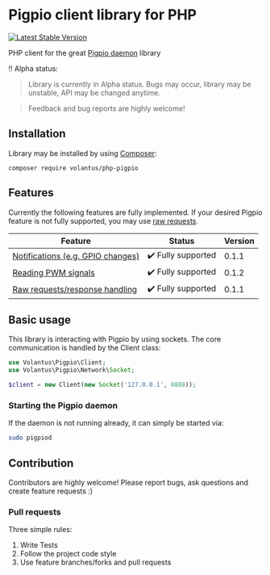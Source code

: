# Pigpio client library for PHP
[![Latest Stable Version](https://img.shields.io/packagist/v/volantus/php-pigpio.svg)](https://packagist.org/packages/volantus/php-pigpio)

PHP client for the great [Pigpio daemon](http://abyz.me.uk/rpi/pigpio/pigpiod.html) library

:bangbang: Alpha status:

> Library is currently in Alpha status. Bugs may occur, library may be unstable, API may be changed anytime.

> Feedback and bug reports are highly welcome!

## Installation
Library may be installed by using [Composer](https://getcomposer.org/):
```
composer require volantus/php-pigpio
```

## Features
Currently the following features are fully implemented.
If your desired Pigpio feature is not fully supported, you may use [raw requests](https://github.com/Volantus/php-pigpio/blob/master/docs/raw-requests.md).

| Feature                                                                                                       | Status                             | Version |
|---------------------------------------------------------------------------------------------------------------|------------------------------------|---------|
| [Notifications (e.g. GPIO changes)](https://github.com/Volantus/php-pigpio/blob/master/docs/notifications.md) | :heavy_check_mark: Fully supported | 0.1.1   |
| [Reading PWM signals](https://github.com/Volantus/php-pigpio/blob/master/docs/reading-pwm-signals.md)         | :heavy_check_mark: Fully supported | 0.1.2   |
| [Raw requests/response handling](https://github.com/Volantus/php-pigpio/blob/master/docs/raw-requests.md)     | :heavy_check_mark: Fully supported | 0.1.1   |

## Basic usage
This library is interacting with Pigpio by using sockets. The core communication is handled by the Client class:
```php
use Volantus\Pigpio\Client;
use Volantus\Pigpio\Network\Socket;

$client = new Client(new Socket('127.0.0.1', 8888));
```
### Starting the Pigpio daemon
If the daemon is not running already, it can simply be started via:
```bash
sudo pigpiod
```

## Contribution
Contributors are highly welcome!
Please report bugs, ask questions and create feature requests :)

### Pull requests
Three simple rules:
1. Write Tests
2. Follow the project code style
3. Use feature branches/forks and pull requests